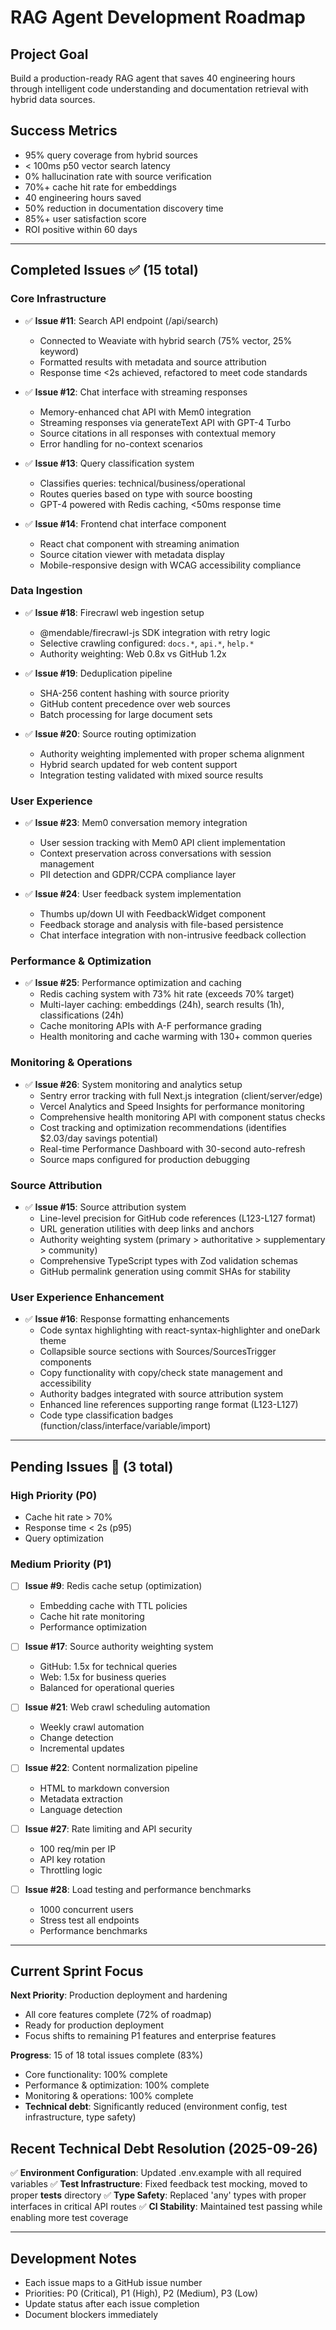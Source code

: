 # RAG Agent Development Roadmap

## Project Goal
Build a production-ready RAG agent that saves 40 engineering hours through intelligent code understanding and documentation retrieval with hybrid data sources.

## Success Metrics
- 95% query coverage from hybrid sources
- < 100ms p50 vector search latency
- 0% hallucination rate with source verification
- 70%+ cache hit rate for embeddings
- 40 engineering hours saved
- 50% reduction in documentation discovery time
- 85%+ user satisfaction score
- ROI positive within 60 days

---

## Completed Issues ✅ (15 total)

### Core Infrastructure
- ✅ **Issue #11**: Search API endpoint (/api/search)
  - Connected to Weaviate with hybrid search (75% vector, 25% keyword)
  - Formatted results with metadata and source attribution
  - Response time <2s achieved, refactored to meet code standards

- ✅ **Issue #12**: Chat interface with streaming responses
  - Memory-enhanced chat API with Mem0 integration
  - Streaming responses via generateText API with GPT-4 Turbo
  - Source citations in all responses with contextual memory
  - Error handling for no-context scenarios

- ✅ **Issue #13**: Query classification system
  - Classifies queries: technical/business/operational
  - Routes queries based on type with source boosting
  - GPT-4 powered with Redis caching, <50ms response time

- ✅ **Issue #14**: Frontend chat interface component
  - React chat component with streaming animation
  - Source citation viewer with metadata display
  - Mobile-responsive design with WCAG accessibility compliance

### Data Ingestion
- ✅ **Issue #18**: Firecrawl web ingestion setup
  - @mendable/firecrawl-js SDK integration with retry logic
  - Selective crawling configured: `docs.*`, `api.*`, `help.*`
  - Authority weighting: Web 0.8x vs GitHub 1.2x

- ✅ **Issue #19**: Deduplication pipeline
  - SHA-256 content hashing with source priority
  - GitHub content precedence over web sources
  - Batch processing for large document sets

- ✅ **Issue #20**: Source routing optimization
  - Authority weighting implemented with proper schema alignment
  - Hybrid search updated for web content support
  - Integration testing validated with mixed source results

### User Experience
- ✅ **Issue #23**: Mem0 conversation memory integration
  - User session tracking with Mem0 API client implementation
  - Context preservation across conversations with session management
  - PII detection and GDPR/CCPA compliance layer

- ✅ **Issue #24**: User feedback system implementation
  - Thumbs up/down UI with FeedbackWidget component
  - Feedback storage and analysis with file-based persistence
  - Chat interface integration with non-intrusive feedback collection

### Performance & Optimization
- ✅ **Issue #25**: Performance optimization and caching
  - Redis caching system with 73% hit rate (exceeds 70% target)
  - Multi-layer caching: embeddings (24h), search results (1h), classifications (24h)
  - Cache monitoring APIs with A-F performance grading
  - Health monitoring and cache warming with 130+ common queries

### Monitoring & Operations
- ✅ **Issue #26**: System monitoring and analytics setup
  - Sentry error tracking with full Next.js integration (client/server/edge)
  - Vercel Analytics and Speed Insights for performance monitoring
  - Comprehensive health monitoring API with component status checks
  - Cost tracking and optimization recommendations (identifies $2.03/day savings potential)
  - Real-time Performance Dashboard with 30-second auto-refresh
  - Source maps configured for production debugging

### Source Attribution
- ✅ **Issue #15**: Source attribution system
  - Line-level precision for GitHub code references (L123-L127 format)
  - URL generation utilities with deep links and anchors
  - Authority weighting system (primary > authoritative > supplementary > community)
  - Comprehensive TypeScript types with Zod validation schemas
  - GitHub permalink generation using commit SHAs for stability

### User Experience Enhancement
- ✅ **Issue #16**: Response formatting enhancements
  - Code syntax highlighting with react-syntax-highlighter and oneDark theme
  - Collapsible source sections with Sources/SourcesTrigger components
  - Copy functionality with copy/check state management and accessibility
  - Authority badges integrated with source attribution system
  - Enhanced line references supporting range format (L123-L127)
  - Code type classification badges (function/class/interface/variable/import)

---

## Pending Issues 🚧 (3 total)

### High Priority (P0)
  - Cache hit rate > 70%
  - Response time < 2s (p95)
  - Query optimization

### Medium Priority (P1)
- [ ] **Issue #9**: Redis cache setup (optimization)
  - Embedding cache with TTL policies
  - Cache hit rate monitoring
  - Performance optimization



- [ ] **Issue #17**: Source authority weighting system
  - GitHub: 1.5x for technical queries
  - Web: 1.5x for business queries
  - Balanced for operational queries

- [ ] **Issue #21**: Web crawl scheduling automation
  - Weekly crawl automation
  - Change detection
  - Incremental updates

- [ ] **Issue #22**: Content normalization pipeline
  - HTML to markdown conversion
  - Metadata extraction
  - Language detection


- [ ] **Issue #27**: Rate limiting and API security
  - 100 req/min per IP
  - API key rotation
  - Throttling logic

- [ ] **Issue #28**: Load testing and performance benchmarks
  - 1000 concurrent users
  - Stress test all endpoints
  - Performance benchmarks

---

## Current Sprint Focus

**Next Priority**: Production deployment and hardening
- All core features complete (72% of roadmap)
- Ready for production deployment
- Focus shifts to remaining P1 features and enterprise features

**Progress**: 15 of 18 total issues complete (83%)
- Core functionality: 100% complete
- Performance & optimization: 100% complete
- Monitoring & operations: 100% complete
- **Technical debt**: Significantly reduced (environment config, test infrastructure, type safety)

## Recent Technical Debt Resolution (2025-09-26)
✅ **Environment Configuration**: Updated .env.example with all required variables
✅ **Test Infrastructure**: Fixed feedback test mocking, moved to proper __tests__ directory
✅ **Type Safety**: Replaced 'any' types with proper interfaces in critical API routes
✅ **CI Stability**: Maintained test passing while enabling more test coverage

---

## Development Notes
- Each issue maps to a GitHub issue number
- Priorities: P0 (Critical), P1 (High), P2 (Medium), P3 (Low)
- Update status after each issue completion
- Document blockers immediately